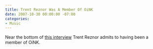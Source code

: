 ```yaml
---
title: Trent Reznor Was A Member Of OiNK
date: 2007-10-30 00:00:00 -07:00
categories:
- Music
---
```


<p>Near the bottom of <a href="http://nymag.com/daily/entertainment/2007/10/trent_reznor_and_saul_williams.html">this interview</a> Trent Reznor admits to having been a member of OiNK. </p>
